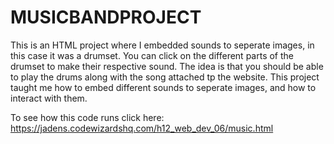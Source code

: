 # MUSICBANDPROJECT
This is an HTML project where I embedded sounds to seperate images, in this case it was a drumset. You can click on the different parts of the drumset to make their respective sound. The idea is that you should be able to play the drums along with the song attached tp the website. This project taught me how to embed different sounds to seperate images, and how to interact with them.

To see how this code runs click here: https://jadens.codewizardshq.com/h12_web_dev_06/music.html
